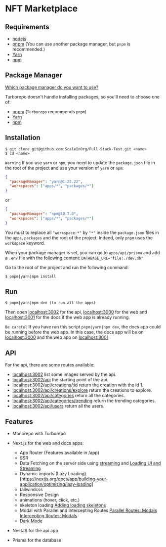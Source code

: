 # NFT Marketplace

## Requirements

- [nodejs](http://nodejs.org/)
- [pnpm](https://pnpm.io/) (You can use another package manager, but `pnpm` is recommended.)
- [Yarn](https://yarnpkg.com/)
- [npm](https://www.npmjs.com/)

## Package Manager

[Which package manager do you want to use?](https://turbo.build/repo/docs/getting-started/create-new#which-package-manager-do-you-want-to-use)

Turborepo doesn't handle installing packages, so you'll need to choose one of:

- [pnpm](https://pnpm.io/) (`Turborepo` recommends `pnpm`)
- [Yarn](https://yarnpkg.com/)
- [npm](https://www.npmjs.com/)

## Installation

```shell
$ git clone git@github.com:ScaleInOrg/Full-Stack-Test.git <name>
$ cd <name>
```

`Warning` If you use `yarn` or `npm`, you need to update the `package.json` file in the root of the project and use your version of `yarn` or `npm`:

```json
{
  "packageManager": "yarn@1.22.22",
  "workspaces": ["apps/*", "packages/*"]
}
```

or

```json
{
  "packageManager": "npm@10.7.0",
  "workspaces": ["apps/*", "packages/*"]
}
```

You must to replace all `"workspace:*"` by `"*"` inside the `package.json` files in the `apps`, `packages` and the root of the project. Indeed, only `pnpm` uses the `workspace` keyword.

When your package manager is set, you can go to `apps/api/prisma` and add a `.env` file with the following content: `DATABASE_URL="file:./dev.db"`

Go to the root of the project and run the following command:

```shell
$ pnpm|yarn|npm install
```

## Run

```shell
$ pnpm|yarn|npm dev (to run all the apps)
```

Then open [localhost:3002](http://localhost:3002/) for the api, [localhost:3000](http://localhost:3000/) for the web and [localhost:3001](http://localhost:3001/) for the docs if the web app is already running.

`Be careful`
If you have run this script `pnpm|yarn|npm dev`, the docs app could be running before the web app. In this case, the docs app will be on [localhost:3000](http://localhost:3000/) and the web app on [localhost:3001](http://localhost:3001/)

## API

For the api, there are some routes available:

- [localhost:3002](http://localhost:3002/) list some images served by the api.
- [localhost:3002/api](http://localhost:3002/api) the starting point of the api.
- [localhost:3002/api/creations/:id](http://localhost:3002/api/creations/1) return the creation with the id 1.
- [localhost:3002/api/creations/explore](http://localhost:3002/api/creations/explore) return the creations to explore.
- [localhost:3002/api/categories](http://localhost:3002/api/categories) return all the categories.
- [localhost:3002/api/categories/trending](http://localhost:3002/api/categories/trending) return the trending categories.
- [localhost:3002/api/users](http://localhost:3002/api/users) return all the users.

## Features

- Monorepo with Turborepo
- Next.js for the web and docs apps:

  - App Router (Features available in /app)
  - SSR
  - Data Fetching on the server side using [streaming](https://nextjs.org/docs/app/building-your-application/data-fetching/patterns#streaming) and [Loading UI and Streaming](https://nextjs.org/docs/app/building-your-application/routing/loading-ui-and-streaming)
  - Dynamic imports (Lazy Loading)[https://nextjs.org/docs/app/building-your-application/optimizing/lazy-loading]
  - tailwindcss
  - Responsive Design
  - animations (hover, click, etc.)
  - skeleton loading [Adding loading skeletons](https://nextjs.org/learn/dashboard-app/streaming#adding-loading-skeletons)
  - Modal with Parallel and Intercepting Routes [Parallel Routes: Modals](https://nextjs.org/docs/app/building-your-application/routing/parallel-routes#modals) [Intercepting Routes: Modals](https://nextjs.org/docs/app/building-your-application/routing/intercepting-routes#modals)
  - [Dark Mode](https://tailwindcss.com/docs/dark-mode)

- NestJS for the api app
- Prisma for the database
